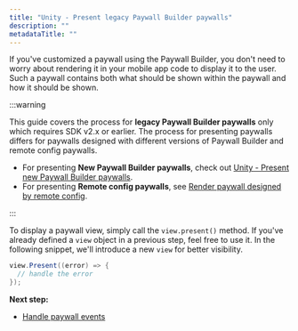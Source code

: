 ```yaml
---
title: "Unity - Present legacy Paywall Builder paywalls"
description: ""
metadataTitle: ""
---
```


If you've customized a paywall using the Paywall Builder, you don't need to worry about rendering it in your mobile app code to display it to the user. Such a paywall contains both what should be shown within the paywall and how it should be shown.

:::warning

This guide covers the process for **legacy Paywall Builder paywalls** only which requires SDK v2.x or earlier. The process for presenting paywalls differs for paywalls designed with different versions of Paywall Builder and remote config paywalls.

- For presenting **New Paywall Builder paywalls**, check out [Unity - Present new Paywall Builder paywalls](unity-present-paywalls).
- For presenting **Remote config paywalls**, see [Render paywall designed by remote config](present-remote-config-paywalls).

:::

To display a paywall view, simply call the `view.present()` method. If you've already defined a `view` object in a previous step, feel free to use it. In the following snippet, we'll introduce a new `view` for better visibility.

```csharp title="Unity"
view.Present((error) => {
  // handle the error
});
```

**Next step:**

- [Handle paywall events](unity-handling-events-legacy)